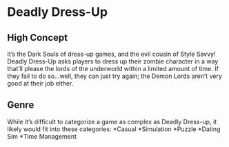 # Deadly Dress-Up
## High Concept
It’s the Dark Souls of dress-up games, and the evil cousin of Style Savvy! Deadly Dress-Up asks players to dress up their zombie character in a way that’ll please the lords of the underworld within a limited amount of time. If they fail to do so...well, they can just try again; the Demon Lords aren’t very good at their job either.


## Genre
While it’s difficult to categorize a game as complex as Deadly Dress-up, it likely would fit into these categories:
*Casual
*Simulation
*Puzzle
*Dating Sim
*Time Management

